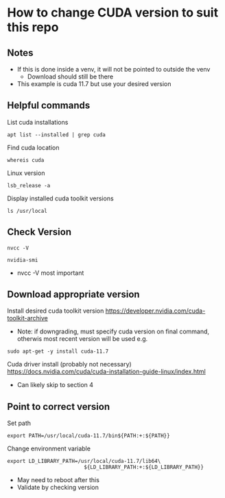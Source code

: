 # How to change CUDA version to suit this repo

## Notes
 - If this is done inside a venv, it will not be pointed to outside the venv
    - Download should still be there
 - This example is cuda 11.7 but use your desired version

## Helpful commands
List cuda installations
```
apt list --installed | grep cuda
```
Find cuda location
```
whereis cuda
```
Linux version
```
lsb_release -a
```
Display installed cuda toolkit versions
```
ls /usr/local
```

## Check Version
```
nvcc -V
```
```
nvidia-smi
```
 - nvcc -V most important

## Download appropriate version
Install desired cuda toolkit version
https://developer.nvidia.com/cuda-toolkit-archive
 - Note: if downgrading, must specify cuda version on final command, otherwis most recent version will be used
 e.g.
```
sudo apt-get -y install cuda-11.7
```

Cuda driver install (probably not necessary)
https://docs.nvidia.com/cuda/cuda-installation-guide-linux/index.html
 - Can likely skip to section 4

## Point to correct version
Set path
```
export PATH=/usr/local/cuda-11.7/bin${PATH:+:${PATH}}
```
Change environment variable
```
export LD_LIBRARY_PATH=/usr/local/cuda-11.7/lib64\
                         ${LD_LIBRARY_PATH:+:${LD_LIBRARY_PATH}}
```
 - May need to reboot after this
 - Validate by checking version